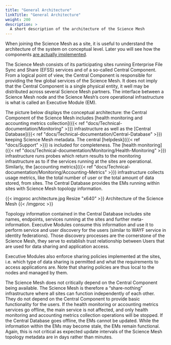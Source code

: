 ```yaml
---
title: "General Architecture"
linkTitle: "General Architecture"
weight: 200
description: >
  A short description of the architecture of the Science Mesh   
---
```


When joining the Science Mesh as a site, it is useful to understand the
architecture of the system on conceptual level. Later you will see how the
components [are actually
implemented](../central-component-implementation).

The Science Mesh consists of its participating sites running Enterprise File Sync and Share (EFSS) services and of a so-called Central Component. From a logical point of view, the Central Component is responsible for providing the few global services of the Science Mesh. It does not imply that the Central Component is a single physical entity, it well may be distributed across several Science Mesh partners. 
The interface between a Science Mesh node and the Science Mesh’s core operational infrastructure is what is called an Executive Module (EM).

The picture below displays the conceptual architecture: the Central Component of the Science Mesh includes [health monitoring and accounting metrics collection]({{< ref "docs/Technical-documentation/Monitoring" >}}) infrastructure as well as the [Central Database]({{< ref "docs/Technical-documentation/Central-Database" >}}) keeping Science Mesh metadata.
The central [helpdesk]({{< ref "docs/Support" >}}) is included for completeness. 
The [health monitoring]({{< ref "docs/Technical-documentation/Monitoring/Health-Monitoring" >}}) infrastructure runs probes which return results to the monitoring infrastructure as to if the services running at the sites are operational.
Similarly, the [accounting metrics]({{< ref "docs/Technical-documentation/Monitoring/Accounting-Metrics" >}}) infrastructure collects usage metrics, like the total number of user or the total amount of data stored, from sites.
The Central Database provides the EMs running within sites with Science Mesh topology information.

{{< imgproc architecture.jpg Resize "x640" >}}
Architecture of the Science Mesh
{{< /imgproc >}}


Topology information contained in the Central Database includes site names, endpoints, services running at the sites and further meta-information. Executive Modules consume this information and use it to perform service and user discovery for the users (similar to WAYF service in identity federations). Those discovery processes are the cornerstone of the Science Mesh, they serve to establish trust relationship between Users that are used for data sharing and application access.

Executive Modules also enforce sharing policies implemented at the sites, i.e. which type of data sharing is permitted and what the requirements to access applications are. Note that sharing policies are thus local to the nodes and managed by them.

The Science Mesh does not critically depend on the Central Component being available. The Science Mesh is therefore a “share-nothing” infrastructure where all sites can function independently of each other. They do not depend on the Central Component to provide basic functionality for the users. If the health monitoring or accounting metrics services go offline, the main service is not affected, and only health monitoring and accounting metrics collection operations will be stopped.
If the Central Database goes offline, the EMs cannot be updated. While the information within the EMs may become stale, the EMs remain functional. Again, this is not critical as expected update intervals of the Science Mesh topology metadata are in days rather than minutes.
